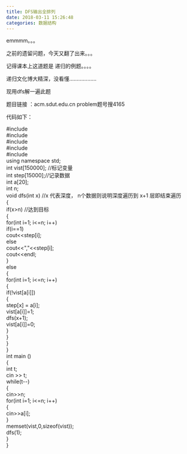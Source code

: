 ```yaml
---
title: DFS输出全排列
date: 2018-03-11 15:26:48
categories: 数据结构
---
```

emmmm。。。

之前的遗留问题，今天又翻了出来。。。

记得课本上这道题是 递归的例题。。。。

递归文化博大精深，没看懂………………

现用dfs解一遍此题

题目链接 ：acm.sdut.edu.cn problem题号搜4165

代码如下：

#include <iostream>  
#include<algorithm>  
#include <queue>  
#include <!-- more --><cstring>  
#include <cstdio>  
using namespace std;  
int vist[150000]; //标记变量  
int step[15000];//记录数据  
int a[20];  
int n;  
void dfs(int x) //x 代表深度， n个数据则说明深度遍历到 x+1 层即结束遍历  
{  
if(x>n) //达到目标  
{  
for(int i=1; i<=n; i++)  
if(i==1)  
cout<<step[i];  
else  
cout<<","<<step[i];  
cout<<endl;  
}  
else  
{  
for(int i=1; i<=n; i++)  
{  
if(!vist[a[i]])  
{  
step[x] = a[i];  
vist[a[i]]=1;  
dfs(x+1);  
vist[a[i]]=0;  
}  
}  
}  
}  
int main ()  
{  
int t;  
cin >> t;  
while(t--)  
{  
cin>>n;  
for(int i=1; i<=n; i++)  
{  
cin>>a[i];  
}  
memset(vist,0,sizeof(vist));  
dfs(1);  
}  
}  

